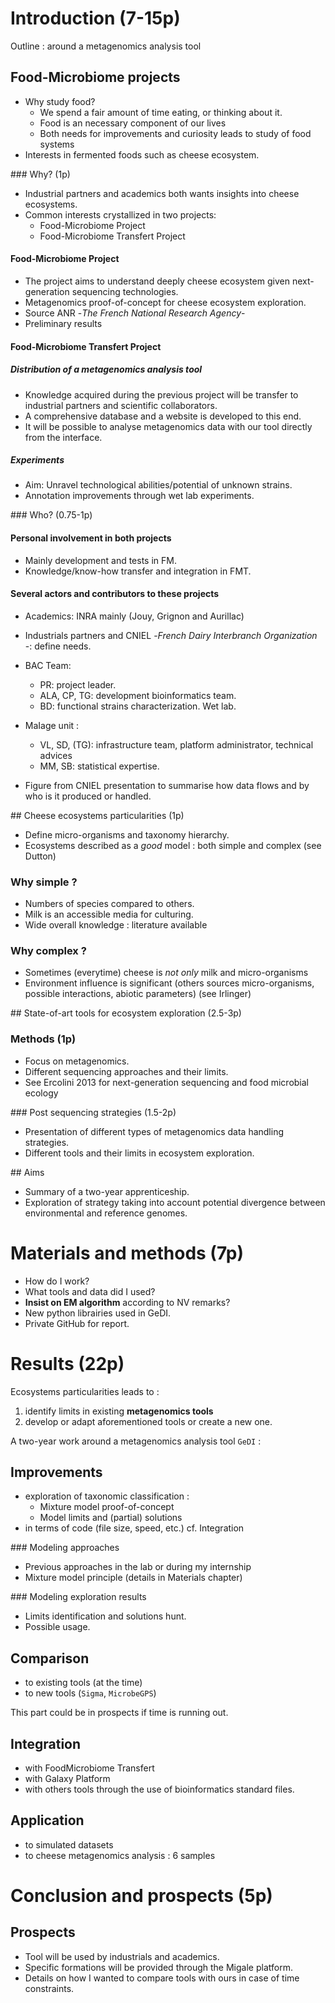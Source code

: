 # Introduction (7-15p)

Outline : around a metagenomics analysis tool

## Food-Microbiome projects

* Why study food?
	+ We spend a fair amount of time eating, or thinking about it.
	+ Food is an necessary component of our lives
	+ Both needs for improvements and curiosity leads to study of food systems
* Interests in fermented foods such as cheese ecosystem.

### Why? (1p)

* Industrial partners and academics both wants insights into cheese ecosystems.
* Common interests crystallized in two projects:
	+ Food-Microbiome Project
	+ Food-Microbiome Transfert Project

#### Food-Microbiome Project

* The project aims to understand deeply cheese ecosystem given next-generation sequencing technologies.
* Metagenomics proof-of-concept for cheese ecosystem exploration.
* Source ANR -_The French National Research Agency_-
* Preliminary results

#### Food-Microbiome Transfert Project

##### Distribution of a metagenomics analysis tool

* Knowledge acquired during the previous project will be transfer to industrial partners and scientific collaborators.
* A comprehensive database and a website is developed to this end.
* It will be possible to analyse metagenomics data with our tool directly from the interface.

##### Experiments

* Aim: Unravel technological abilities/potential of unknown strains.
* Annotation improvements through wet lab experiments.


### Who? (0.75-1p)

#### Personal involvement in both projects

* Mainly development and tests in FM.
* Knowledge/know-how transfer and integration in FMT.

#### Several actors and contributors to these projects

* Academics: INRA mainly (Jouy, Grignon and Aurillac)
* Industrials partners and CNIEL -_French Dairy Interbranch Organization_ -: define needs.

* BAC Team:
	+ PR: project leader.
	+ ALA, CP, TG: development bioinformatics team.
	+ BD: functional strains characterization. Wet lab.
* MaIage unit :
	+ VL, SD, (TG): infrastructure team, platform administrator, technical advices
	+ MM, SB: statistical expertise.

* Figure from CNIEL presentation to summarise how data flows and by who is it produced or handled.

## Cheese ecosystems particularities (1p)

* Define micro-organisms and taxonomy hierarchy.
* Ecosystems described as a _good_ model : both simple and complex (see Dutton)


### Why simple ?

* Numbers of species compared to others.
* Milk is an accessible media for culturing.
* Wide overall knowledge : literature available

### Why complex ?

* Sometimes (everytime) cheese is _not only_ milk and micro-organisms
* Environment influence is significant (others sources micro-organisms, possible interactions, abiotic parameters) (see Irlinger)

## State-of-art tools for ecosystem exploration (2.5-3p)

### Methods (1p)

* Focus on metagenomics.
* Different sequencing approaches and their limits.
* See Ercolini 2013 for next-generation sequencing and food microbial ecology

### Post sequencing strategies (1.5-2p)

* Presentation of different types of metagenomics data handling strategies.
* Different tools and their limits in ecosystem exploration.

## Aims

* Summary of a two-year apprenticeship.
* Exploration of strategy taking into account potential divergence between environmental and reference genomes.


# Materials and methods (7p)

* How do I work?
* What tools and data did I used?
* **Insist on EM algorithm** according to NV remarks?
* New python librairies used in GeDI.
* Private GitHub for report.


# Results (22p)

Ecosystems particularities leads to :

1. identify limits in existing **metagenomics tools**
2. develop or adapt aforementioned tools or create a new one.


A two-year work around a metagenomics analysis tool `GeDI` :

## Improvements

* exploration of taxonomic classification :
	+ Mixture model proof-of-concept
	+ Model limits and (partial) solutions
* in terms of code (file size, speed, etc.) cf. Integration

### Modeling approaches

* Previous approaches in the lab or during my internship
* Mixture model principle (details in Materials chapter)

### Modeling exploration results

* Limits identification and solutions hunt.
* Possible usage.

## Comparison

* to existing tools (at the time)
* to new tools (`Sigma`, `MicrobeGPS`)

This part could be in prospects if time is running out.

## Integration

* with FoodMicrobiome Transfert
* with Galaxy Platform
* with others tools through the use of bioinformatics standard files.

## Application

* to simulated datasets
* to cheese metagenomics analysis : 6 samples



# Conclusion and prospects (5p)

## Prospects

* Tool will be used by industrials and academics.
* Specific formations will be provided through the Migale platform.
* Details on how I wanted to compare tools with ours in case of time constraints.
